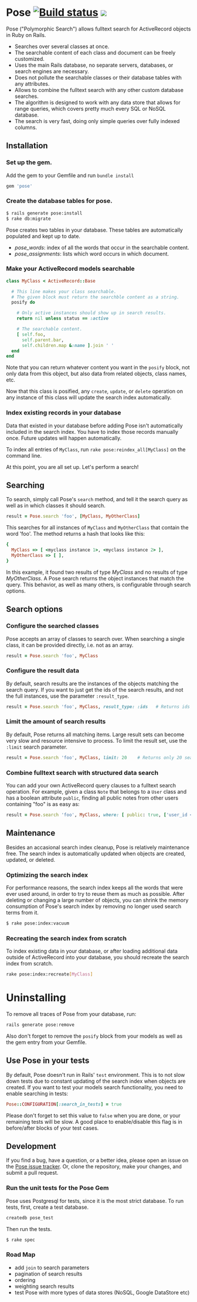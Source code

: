 # Pose <a href="http://travis-ci.org/#!/kevgo/pose" target="_blank"><img src="https://secure.travis-ci.org/kevgo/pose.png" alt="Build status"></a> <a href="https://codeclimate.com/github/kevgo/pose" target="_blank"><img src="https://codeclimate.com/badge.png" /></a>

Pose  ("Polymorphic Search") allows fulltext search for ActiveRecord objects in Ruby on Rails.

* Searches over several classes at once.
* The searchable content of each class and document can be freely customized.
* Uses the main Rails database, no separate servers, databases, or search engines are necessary.
* Does not pollute the searchable classes or their database tables with any attributes.
* Allows to combine the fulltext search with any other custom database searches.
* The algorithm is designed to work with any data store that allows for range queries, which covers pretty much every SQL or NoSQL database.
* The search is very fast, doing only simple queries over fully indexed columns.


## Installation

### Set up the gem.

Add the gem to your Gemfile and run `bundle install`

```ruby
gem 'pose'
```

### Create the database tables for pose.

```bash
$ rails generate pose:install
$ rake db:migrate
```

Pose creates two tables in your database. These tables are automatically populated and kept up to date.

* _pose_words_: index of all the words that occur in the searchable content.
* _pose_assignments_: lists which word occurs in which document.


### Make your ActiveRecord models searchable

```ruby
class MyClass < ActiveRecord::Base

  # This line makes your class searchable.
  # The given block must return the searchble content as a string.
  posify do

    # Only active instances should show up in search results.
    return nil unless status == :active

    # The searchable content.
    [ self.foo,
      self.parent.bar,
      self.children.map &:name ].join ' '
  end
end
```

Note that you can return whatever content you want in the `posify` block,
not only data from this object, but also data from related objects, class names, etc. 

Now that this class is posified, any `create`, `update`, or `delete` operation on any instance of this class will update the search index automatically.


### Index existing records in your database

Data that existed in your database before adding Pose isn't automatically included in the search index.
You have to index those records manually once. Future updates will happen automatically.

To index all entries of `MyClass`, run `rake pose:reindex_all[MyClass]` on the command line.

At this point, you are all set up. Let's perform a search!


## Searching

To search, simply call Pose's `search` method, and tell it the search query as well as in which classes it should search.

```ruby
result = Pose.search 'foo', [MyClass, MyOtherClass]
```

This searches for all instances of `MyClass` and `MyOtherClass` that contain the word 'foo'.
The method returns a hash that looks like this:

```ruby
{
  MyClass => [ <myclass instance 1>, <myclass instance 2> ],
  MyOtherClass => [ ],
}
```

In this example, it found two results of type _MyClass_ and no results of type _MyOtherClass_.
A Pose search returns the object instances that match the query. This behavior, as well as many others, is configurable through
search options.


## Search options

### Configure the searched classes

Pose accepts an array of classes to search over. When searching a single class, it can be provided directly, i.e. not as an array.

```ruby
result = Pose.search 'foo', MyClass
```


### Configure the result data

By default, search results are the instances of the objects matching the search query. 
If you want to just get the ids of the search results, and not the full instances, use the parameter `:result_type`.

```ruby
result = Pose.search 'foo', MyClass, result_type: :ids   # Returns ids instead of object instances.
```


### Limit the amount of search results

By default, Pose returns all matching items. Large result sets can become very slow and resource intensive to process.
To limit the result set, use the `:limit` search parameter.

```ruby
result = Pose.search 'foo', MyClass, limit: 20    # Returns only 20 search results.
```


### Combine fulltext search with structured data search

You can add your own ActiveRecord query clauses to a fulltext search operation. 
For example, given a class `Note` that belongs to a `User` class and has a boolean attribute `public`,
finding all public notes from other users containing "foo" is as easy as:

```ruby
result = Pose.search 'foo', MyClass, where: [ public: true, ['user_id <> ?', @current_user.id] ]    
```


## Maintenance

Besides an accasional search index cleanup, Pose is relatively maintenance free. 
The search index is automatically updated when objects are created, updated, or deleted.


### Optimizing the search index

For performance reasons, the search index keeps all the words that were ever used around, in order to try to reuse them as much as possible.
After deleting or changing a large number of objects, you can shrink the memory consumption of Pose's search index by 
removing no longer used search terms from it.

```bash
$ rake pose:index:vacuum
```


### Recreating the search index from scratch
To index existing data in your database, or after loading additional data outside of ActiveRecord into your database,
you should recreate the search index from scratch.

```bash
rake pose:index:recreate[MyClass]
```


# Uninstalling

To remove all traces of Pose from your database, run:

```bash
rails generate pose:remove
```

Also don't forget to remove the `posify` block from your models as well as the gem entry from your Gemfile.


## Use Pose in your tests

By default, Pose doesn't run in Rails' `test` environment. This is to not slow down tests due to constant updating of the search index when objects are created.
If you want to test your models search functionality, you need to enable searching in tests:

```ruby
Pose::CONFIGURATION[:search_in_tests] = true
```
    
Please don't forget to set this value to `false` when you are done, or your remaining tests will be slow. A good place to enable/disable this flag is in before/after blocks of your test cases.


## Development

If you find a bug, have a question, or a better idea, please open an issue on the
<a href="https://github.com/kevgo/pose/issues">Pose issue tracker</a>.
Or, clone the repository, make your changes, and submit a pull request.

### Run the unit tests for the Pose Gem

Pose uses Postgresql for tests, since it is the most strict database.
To run tests, first, create a test database.

```bash
createdb pose_test
```

Then run the tests.

```bash
$ rake spec
```


### Road Map

* add `join` to search parameters
* pagination of search results
* ordering
* weighting search results
* test Pose with more types of data stores (NoSQL, Google DataStore etc)
